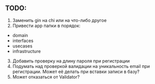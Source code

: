 ## TODO:
1. Заменить gin на chi или на что-либо другое
2. Привести app папки в порядок:
  * domain
  * interfaces
  * usecases
  * infrastructure

3. Добавить проверку на длину пароля при регистрации
4. Подумать над проверкой валидации на уникальность email при регистрации. Может её делать при вставки записи в базу?
5. Может отказаться от Validator?
